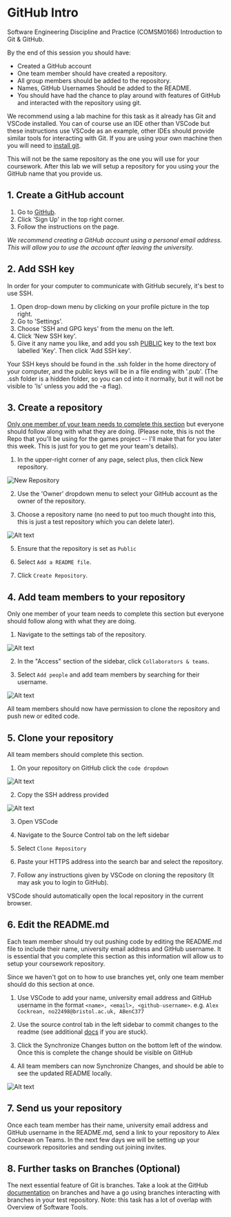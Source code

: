 # GitHub Intro
Software Engineering Discipline and Practice (COMSM0166) Introduction to Git &amp; GitHub.

By the end of this session you should have:
- Created a GitHub account
- One team member should have created a repository.
- All group members should be added to the repository.
- Names, GitHub Usernames Should be added to the README.
- You should have had the chance to play around with features of GitHub and interacted with the repository using git.

We recommend using a lab machine for this task as it already has Git and VSCode installed. You can of course use an IDE other than VSCode but these instructions use VSCode as an example, other IDEs should provide similar tools for interacting with Git. If you are using your own machine then you will need to [install git](https://git-scm.com/book/en/v2/Getting-Started-Installing-Git).

This will not be the same repository as the one you will use for your coursework. After this lab we will setup a repository for you using your the GitHub name that you provide us.

## 1. Create a GitHub account

1. Go to [GitHub](www.github.com).
2. Click 'Sign Up' in the top right corner.
3. Follow the instructions on the page. 

*We recommend creating a GitHub account using a personal email address. This will allow you to use the account after leaving the university.*

## 2. Add SSH key

In order for your computer to communicate with GitHub securely, it's best to use SSH. 
1. Open drop-down menu by clicking on your profile picture in the top right.
2. Go to 'Settings'.
3. Choose 'SSH and GPG keys' from the menu on the left.
4. Click 'New SSH key'.
5. Give it any name you like, and add you ssh <ins>PUBLIC</ins> key to the text box labelled 'Key'.  Then click 'Add SSH key'.

Your SSH keys should be found in the .ssh folder in the home directory of your computer, and the public keys will be in a file ending with '.pub'.  (The .ssh folder is a hidden folder, so you can cd into it normally, but it will not be visible to 'ls' unless you add the -a flag).

## 3. Create a repository

<ins>Only one member of your team needs to complete this section</ins> but everyone should follow along with what they are doing. (Please note, this is not the Repo that you'll be using for the games project -- I'll make that for you later this week.  This is just for you to get me your team's details).

1. In the upper-right corner of any page, select plus, then click New repository.

![New Repository](images/new-repository.png)

2. Use the 'Owner' dropdown menu to select your GitHub account as the owner of the repository.

3. Choose a repository name (no need to put too much thought into this, this is just a test repository which you can delete later).

![Alt text](images/repo-name.png)

5. Ensure that the repository is set as `Public`

4. Select `Add a README file`.

5. Click `Create Repository`.

## 4. Add team members to your repository

Only one member of your team needs to complete this section but everyone should follow along with what they are doing.

1. Navigate to the settings tab of the repository.

![Alt text](images/settings.png)

2. In the "Access" section of the sidebar, click `Collaborators & teams`.

3. Select `Add people` and add team members by searching for their username.

![Alt text](/images/manage-access.png)

All team members should now have permission to clone the repository and push new or edited code.

## 5. Clone your repository

All team members should complete this section. 

1. On your repository on GitHub click the `code dropdown`

![Alt text](images/clone.png)

2. Copy the SSH address provided

![Alt text](images/clone-copy.png)

3. Open VSCode

4. Navigate to the Source Control tab on the left sidebar

5. Select `Clone Repository`

6. Paste your HTTPS address into the search bar and select the repository.

7. Follow any instructions given by VSCode on cloning the repository (It may ask you to login to GitHub).

VSCode should automatically open the local repository in the current browser.

## 6. Edit the README.md

Each team member should try out pushing code by editing the README.md file to include their name, university email address and GitHub username. It is essential that you complete this section as this information will allow us to setup your coursework repository.

Since we haven't got on to how to use branches yet, only one team member should do this section at once.

1. Use VSCode to add your name, university email address and GitHub username in the format `<name>, <email>, <github-username>`. e.g. `Alex Cockrean, no22498@bristol.ac.uk, ABenC377`

2. Use the source control tab in the left sidebar to commit changes to the readme (see additional [docs](https://code.visualstudio.com/docs/sourcecontrol/overview#_commit:~:text=the%20current%20workspace.-,Commit,-Staging%20(git%20add)) if you are stuck).

3. Click the Synchronize Changes button on the bottom left of the window. Once this is complete the change should be visible on GitHub

4. All team members can now Synchronize Changes, and should be able to see the updated README locally.

![Alt text](images/sync.png)

## 7. Send us your repository

Once each team member has their name, university email address and GitHub username in the README.md, send a link to your repository to Alex Cockrean on Teams. In the next few days we will be setting up your coursework repositories and sending out joining invites.  

## 8. Further tasks on Branches (Optional)

The next essential feature of Git is branches. Take a look at the GitHub [documentation](https://docs.github.com/en/pull-requests/collaborating-with-pull-requests/proposing-changes-to-your-work-with-pull-requests/about-branches) on branches and have a go using branches interacting with branches in your test repository. Note: this task has a lot of overlap with Overview of Software Tools.
